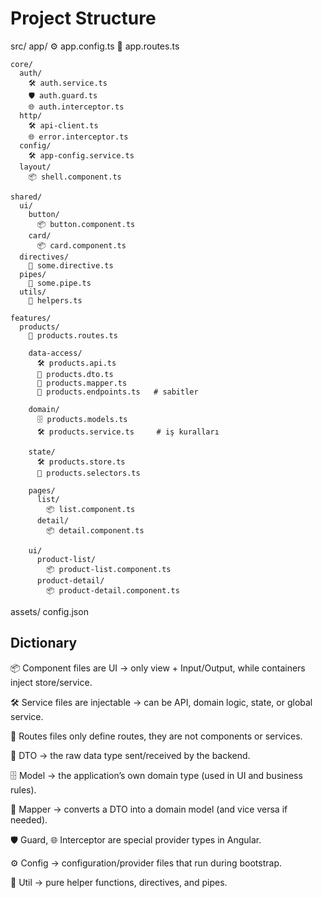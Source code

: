 # Project Structure

src/
  app/
    ⚙ app.config.ts
    📜 app.routes.ts

    core/
      auth/
        🛠 auth.service.ts
        🛡 auth.guard.ts
        🌐 auth.interceptor.ts
      http/
        🛠 api-client.ts
        🌐 error.interceptor.ts
      config/
        🛠 app-config.service.ts
      layout/
        📦 shell.component.ts

    shared/
      ui/
        button/
          📦 button.component.ts
        card/
          📦 card.component.ts
      directives/
        🔧 some.directive.ts
      pipes/
        🔧 some.pipe.ts
      utils/
        🔧 helpers.ts

    features/
      products/
        📜 products.routes.ts

        data-access/
          🛠 products.api.ts
          📄 products.dto.ts
          🔄 products.mapper.ts
          🔧 products.endpoints.ts   # sabitler

        domain/
          🗄 products.models.ts
          🛠 products.service.ts     # iş kuralları

        state/
          🛠 products.store.ts
          🔧 products.selectors.ts

        pages/
          list/
            📦 list.component.ts
          detail/
            📦 detail.component.ts

        ui/
          product-list/
            📦 product-list.component.ts
          product-detail/
            📦 product-detail.component.ts

  assets/
    config.json


## Dictionary

📦 Component files are UI → only view + Input/Output, while containers inject store/service.

🛠 Service files are injectable → can be API, domain logic, state, or global service.

📜 Routes files only define routes, they are not components or services.

📄 DTO → the raw data type sent/received by the backend.

🗄 Model → the application’s own domain type (used in UI and business rules).

🔄 Mapper → converts a DTO into a domain model (and vice versa if needed).

🛡 Guard, 🌐 Interceptor are special provider types in Angular.

⚙ Config → configuration/provider files that run during bootstrap.

🔧 Util → pure helper functions, directives, and pipes.

